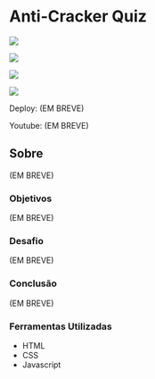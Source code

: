 # Anti-Cracker Quiz

![](./)

![](./)

![](./)

![](./)

Deploy: (EM BREVE)

Youtube: (EM BREVE)

## Sobre

(EM BREVE)

### Objetivos

(EM BREVE)

### Desafio

(EM BREVE)

### Conclusão

(EM BREVE)

### Ferramentas Utilizadas

- HTML
- CSS
- Javascript 
